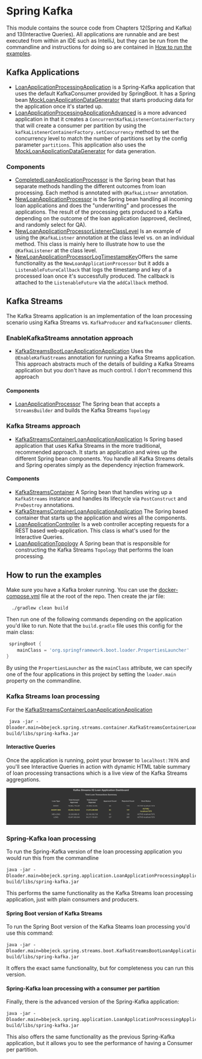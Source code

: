 # Spring Kafka


This module contains the source code from Chapters 12(Spring and Kafka) and 13(Interactive Queries).
All applications are runnable and are best executed from within an IDE such as IntelliJ, but they can be run from the commandline and instructions for doing so are contained in [How to run the examples](#how-to-run-the-examples).

## Kafka Applications

* [LoanApplicationProcessingApplication](src/main/java/bbejeck/spring/application/LoanApplicationProcessingApplication.java) is a Spring-Kafka application that uses the default KafkaConsumer provided by SpringBoot.  It has a Spring bean [MockLoanApplicationDataGenerator](src/main/java/bbejeck/spring/datagen/MockLoanApplicationDataGenerator.java) that starts producing data for the application once it's started up.
* [LoanApplicationProcessingApplicationAdvanced](src/main/java/bbejeck/spring/application/LoanApplicationProcessingApplicationAdvanced.java) is a more advanced application in that it creates a `ConcurrentKafkaListenerContainerFactory` that will create a consumer per partition by using the `kafkaListenerContainerFactory.setConcurrency` method to set the concurrency level to match the number of partitions set by the config parameter `partitions`.  This application also uses the [MockLoanApplicationDataGenerator](src/main/java/bbejeck/spring/datagen/MockLoanApplicationDataGenerator.java) for data generation.

### Components

* [CompletedLoanApplicationProcessor](src/main/java/bbejeck/spring/processor/CompletedLoanApplicationProcessor.java) is the Spring bean that has separate methods handling the different outcomes from loan processing.  Each method is annotated with `@KafkaListner` annotation.
* [NewLoanApplicationProcessor](src/main/java/bbejeck/spring/processor/NewLoanApplicationProcessor.java) is the Spring bean handling all incoming loan applications and does the "underwriting" and processes the applications.  The result of the processing gets produced to a Kafka depending on the outcome of the loan application (approved, declined, and randomly select for QA).
* [NewLoanApplicationProcessorListenerClassLevel](src/main/java/bbejeck/spring/processor/NewLoanApplicationProcessorListenerClassLevel.java) Is an example of using the `@KafkaListner` annotation at the class level vs. on an individual method.  This class is mainly here to illustrate how to use the `@KafkaListener` at the class level.
* [NewLoanApplicationProcessorLogTimestampKey](src/main/java/bbejeck/spring/processor/NewLoanApplicationProcessorLogTimestampKey.java)Offers the same functionality as the `NewLoanApplicationProcessor` but it adds a `ListenableFutureCallback` that logs the timestamp and key of a processed loan once it's successfully produced. The callback is attached to the `ListenableFuture` via the `addCallback` method.

## Kafka Streams

The Kafka Streams application is an implementation of the loan processing scenario using Kafka Streams vs. `KafkaProducer` and `KafkaConsumer` clients.
### EnableKafkaStreams annotation approach

* [KafkaStreamsBootLoanApplicationApplication](src/main/java/bbejeck/spring/streams/boot/KafkaStreamsBootLoanApplicationApplication.java) Uses the `@EnableKafkaStreams` annotation for running a Kafka Streams application. This approach abstracts much of the details of building a Kafka Streams application but you don't have as much control.  I don't recommend this approach

#### Components

* [LoanApplicationProcessor](src/main/java/bbejeck/spring/streams/boot/LoanApplicationProcessor.java) The Spring bean that accepts a `StreamsBuilder` and builds the Kafka Streams `Topology`

### Kafka Streams approach
* [KafkaStreamsContainerLoanApplicationApplication](src/main/java/bbejeck/spring/streams/container/KafkaStreamsContainerLoanApplicationApplication.java) Is Spring based application that uses Kafka Streams in the more traditional, recommended approach.  It starts an application and wires up the different Spring bean components.  You handle all Kafka Streams details and Spring operates simply as the dependency injection framework.

#### Components
* [KafkaStreamsContainer](src/main/java/bbejeck/spring/streams/container/KafkaStreamsContainer.java) A Spring bean that handles wiring up a `KafkaStreams` instance and handles its lifecycle via `PostConstruct` and `PreDestroy` annotations.
* [KafkaStreamsContainerLoanApplicationApplication](src/main/java/bbejeck/spring/streams/container/KafkaStreamsContainerLoanApplicationApplication.java) The Spring based container that starts up the application and wires all the components.
* [LoanApplicationController](src/main/java/bbejeck/spring/streams/container/LoanApplicationController.java) Is a web controller accepting requests for a REST based web-application.  This class is what's used for the Interactive Queries.
* [LoanApplicationTopology](src/main/java/bbejeck/spring/streams/container/LoanApplicationController.java) A Spring bean that is responsible for constructing the Kafka Streams `Topology` that performs the loan processing.


## How to run the examples

Make sure you have a Kafka broker running.  You can use the [docker-compose.yml](../docker-compose.yml) file at the root of the repo.  Then create the jar file:

```commandline
  ./gradlew clean build
```

Then run one of the following commands depending on the application you'd like to run. Note that the `build.gradle` file uses this config for the main class:

```groovy
 springBoot {
    mainClass = 'org.springframework.boot.loader.PropertiesLauncher'
}
```
By using the `PropertiesLauncher` as the `mainClass` attribute, we can specify one of the four applications in this project by setting the `loader.main` property on the commandline.

### Kafka Streams loan processing   
For the [KafkaStreamsContainerLoanApplicationApplication](src/main/java/bbejeck/spring/streams/container/KafkaStreamsContainerLoanApplicationApplication.java)

```commandline
 java -jar -Dloader.main=bbejeck.spring.streams.container.KafkaStreamsContainerLoanApplicationApplication build/libs/spring-kafka.jar
```
   
#### Interactive Queries
Once the application is running, point your browser to `localhost:7076` and you'll see Interactive Queries in action with dynamic HTML table summary of loan processing transactions which is a live view of the Kafka Streams aggregations.

![Loan Processing IQ Application](img/iq-dashboard.png)
  
### Spring-Kafka loan processing
To run the Spring-Kafka version of the loan processing application you would run this from the commandline

```commandline
java -jar -Dloader.main=bbejeck.spring.application.LoanApplicationProcessingApplication build/libs/spring-kafka.jar
```
        
This performs the same functionality as the Kafka Streams loan processing application, just with plain consumers and producers.

#### Spring Boot version of Kafka Streams
To run the Spring Boot version of the Kafka Steams loan processing you'd use this command:
```commandline
java -jar -Dloader.main=bbejeck.spring.streams.boot.KafkaStreamsBootLoanApplicationApplication  build/libs/spring-kafka.jar
```
It offers the exact same functionality, but for completeness you can run this version.

#### Spring-Kafka loan processing with a consumer per partition
Finally, there is the advanced version of the Spring-Kafka application:

```commandline
java -jar -Dloader.main=bbejeck.spring.application.LoanApplicationProcessingApplicationAdvanced build/libs/spring-kafka.jar
```
This also offers the same functionality as the previous Spring-Kafka application, but it allows you to see the performance of having a Consumer per partition. 



















